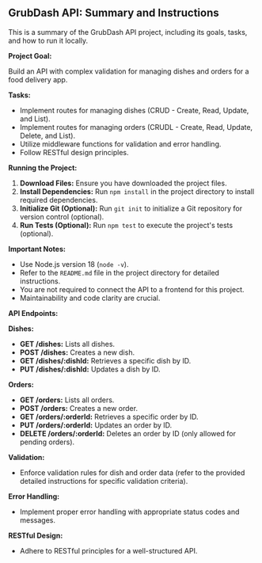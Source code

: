 ## GrubDash API: Summary and Instructions

This is a summary of the GrubDash API project, including its goals, tasks, and how to run it locally.

**Project Goal:**

Build an API with complex validation for managing dishes and orders for a food delivery app.

**Tasks:**

- Implement routes for managing dishes (CRUD - Create, Read, Update, and List).
- Implement routes for managing orders (CRUDL - Create, Read, Update, Delete, and List).
- Utilize middleware functions for validation and error handling.
- Follow RESTful design principles.

**Running the Project:**

1. **Download Files:** Ensure you have downloaded the project files.
2. **Install Dependencies:** Run `npm install` in the project directory to install required dependencies.
3. **Initialize Git (Optional):** Run `git init` to initialize a Git repository for version control (optional).
4. **Run Tests (Optional):** Run `npm test` to execute the project's tests (optional). 

**Important Notes:**

- Use Node.js version 18 (`node -v`).
- Refer to the `README.md` file in the project directory for detailed instructions.
- You are not required to connect the API to a frontend for this project.
- Maintainability and code clarity are crucial.

**API Endpoints:**

**Dishes:**

* **GET /dishes:** Lists all dishes.
* **POST /dishes:** Creates a new dish.
* **GET /dishes/:dishId:** Retrieves a specific dish by ID.
* **PUT /dishes/:dishId:** Updates a dish by ID.

**Orders:**

* **GET /orders:** Lists all orders.
* **POST /orders:** Creates a new order.
* **GET /orders/:orderId:** Retrieves a specific order by ID.
* **PUT /orders/:orderId:** Updates an order by ID.
* **DELETE /orders/:orderId:** Deletes an order by ID (only allowed for pending orders).

**Validation:**

- Enforce validation rules for dish and order data (refer to the provided detailed instructions for specific validation criteria).

**Error Handling:**

- Implement proper error handling with appropriate status codes and messages.

**RESTful Design:**

- Adhere to RESTful principles for a well-structured API.

